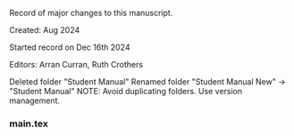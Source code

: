 Record of major changes to this manuscript.

Created: Aug 2024

Started record on Dec 16th 2024

Editors: Arran Curran, Ruth Crothers

Deleted folder "Student Manual"
Renamed folder "Student Manual New" -> "Student Manual"
NOTE: Avoid duplicating folders. Use version management.

### main.tex
